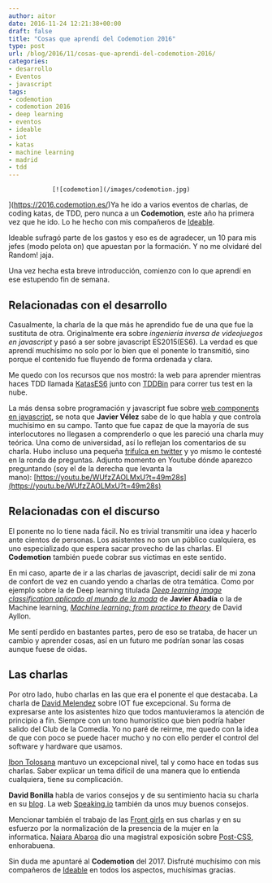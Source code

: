 ```yaml
---
author: aitor
date: 2016-11-24 12:21:38+00:00
draft: false
title: "Cosas que aprendí del Codemotion 2016"
type: post
url: /blog/2016/11/cosas-que-aprendi-del-codemotion-2016/
categories:
- desarrollo
- Eventos
- javascript
tags:
- codemotion
- codemotion 2016
- deep learning
- eventos
- ideable
- iot
- katas
- machine learning
- madrid
- tdd
---
```



				[![codemotion](/images/codemotion.jpg)
](https://2016.codemotion.es/)Ya he ido a varios eventos de charlas, de coding katas, de TDD, pero nunca a un **Codemotion**, este año ha primera vez que he ido. Lo he hecho con mis compañeros de [Ideable](http://www.ideable.net/).

<!-- more -->

Ideable sufragó parte de los gastos y eso es de agradecer, un 10 para mis jefes (modo pelota on) que apuestan por la formación. Y no me olvidaré del Random! jaja.

Una vez hecha esta breve introducción, comienzo con lo que aprendí en ese estupendo fin de semana.


## Relacionadas con el desarrollo


Casualmente, la charla de la que más he aprendido fue de una que fue la sustituta de otra. Originalmente era sobre _ingeniería inversa de videojuegos en javascript_ y pasó a ser sobre javascript ES2015(ES6). La verdad es que aprendí muchísimo no solo por lo bien que el ponente lo transmitió, sino porque el contenido fue fluyendo de forma ordenada y clara.

Me quedo con los recursos que nos mostró: la web para aprender mientras haces TDD llamada [KatasES6](http://es6katas.org/) junto con [TDDBin](http://tddbin.com/) para correr tus test en la nube.

La más densa sobre programación y javascript fue sobre [web components en javascript](https://2016.codemotion.es/agenda.html#5716304078045184/82994005), se nota que **Javier Vélez** sabe de lo que habla y que controla muchísimo en su campo. Tanto que fue capaz de que la mayoría de sus interlocutores no llegasen a comprenderlo o que les pareció una charla muy teórica. Una como de universidad, así lo reflejan los comentarios de su charla. Hubo incluso una pequeña [trifulca en twitter](https://twitter.com/javiervelezreye/status/800301263833468928?lang=es) y yo mismo le contesté en la ronda de preguntas. Adjunto momento en Youtube dónde aparezco preguntando (soy el de la derecha que levanta la mano): [https://youtu.be/WUfzZAOLMxU?t=49m28s](https://youtu.be/WUfzZAOLMxU?t=49m28s)


## Relacionadas con el discurso


El ponente no lo tiene nada fácil. No es trivial transmitir una idea y hacerlo ante cientos de personas. Los asistentes no son un público cualquiera, es uno especializado que espera sacar provecho de las charlas. El **Codemotion** también puede cobrar sus victimas en este sentido.

En mi caso, aparte de ir a las charlas de javascript, decidí salir de mi zona de confort de vez en cuando yendo a charlas de otra temática. Como por ejemplo sobre la de Deep learning titulada [_Deep learning image classification aplicado al mundo de la moda_](https://2016.codemotion.es/agenda.html#5732408326356992/86464003) de **Javier Abadía** o la de Machine learning, [_Machine learning: from practice to theory_](https://2016.codemotion.es/agenda.html#5716304078045184/83014005) de David Ayllon.

Me sentí perdido en bastantes partes, pero de eso se trataba, de hacer un cambio y aprender cosas, así en un futuro me podrían sonar las cosas aunque fuese de oidas.


## Las charlas


Por otro lado, hubo charlas en las que era el ponente el que destacaba. La charla de [David Melendez](https://2016.codemotion.es/agenda.html#5732408326356992/84674003) sobre IOT fue excepcional. Su forma de expresarse ante los asistentes hizo que todos mantuvieramos la atención de principio a fín. Siempre con un tono humorístico que bien podría haber salido del Club de la Comedia. Yo no paré de reirme, me quedo con la idea de que con poco se puede hacer mucho y no con ello perder el control del software y hardware que usamos.

[Ibon Tolosana](https://2016.codemotion.es/agenda.html#5716304078045184/85544009) mantuvo un excepcional nivel, tal y como hace en todas sus charlas. Saber explicar un tema difícil de una manera que lo entienda cualquiera, tiene su complicación.

**David Bonilla** habla de varios consejos y de su sentimiento hacia su charla en su [blog](http://www.bonillaware.com/5-consejos-preparar-una-charla). La web [Speaking.io](http://speaking.io) también da unos muy buenos consejos.

Mencionar también el trabajo de las [Front girls](https://twitter.com/frontgirlsio) en sus charlas y en su esfuerzo por la normalización de la presencia de la mujer en la informatica. [Naiara Abaroa](https://twitter.com/nabaroa) dio una magistral exposición sobre [Post-CSS](https://2016.codemotion.es/agenda.html#5732408326356992/89254005), enhorabuena.

Sin duda me apuntaré al **Codemotion** del 2017. Disfruté muchísimo con mis compañeros de [Ideable](http://www.ideable.net/) en todos los aspectos, muchísimas gracias.		
